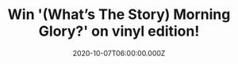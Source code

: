 ---
campaign-uuid: "c-1f256448-5f03-4bb4-a5fa-7f698b54e6fb"
type: "Competition"
category: "Music"
date: "2020-10-07T06:00:00.000Z"
end-date: "2020-12-07T23:59:00.000Z"
disable-form: false
is_promoted: false
has_entry_page: true
title: "Win '(What’s The Story) Morning Glory?' on vinyl edition!"
competition-description: "<p>We have on our hands the best-selling album of the 1990’\
  s and currently the UK’s fifth best-selling album of all time: '(What’s The Story)\
  \ Morning Glory?'. In order to celebrate the 25th anniversary of Oasis album, we\
  \ are giving away one copy of the record on vinyl edition to one lucky NME AAA member\
  \ to win.</p>\n<p>Want it? Click below for a chance to win and add it to your collection\
  \ now.</p>\n"
hero-header: "Win '(What’s The Story) Morning Glory?' on vinyl edition!"
terms-confirmation: "N/A"
banner-img: "https://assets.expresslyapp.com/asset-ce09e685-e005-47ba-8ab5-5df6f20d644d.jpg"
logo-left-href: "aaa.nme.com"
logo-left-image: "https://assets.expresslyapp.com/asset-d79845e0-af90-4dab-b33b-8316a4a6487b.jpg"
logo-left-title: "NME AAA"
bg-image-hero: "https://assets.expresslyapp.com/asset-4614385a-5b36-480f-845d-0abfbb810e84.jpg"
bg-image-first: "https://assets.expresslyapp.com/asset-17e5b1ba-ab54-4a64-83b3-14517be76d16.jpg"
section1-content: "<p>'(What’s The Story) Morning Glory?' is Oasis's biggest-selling\
  \ album with 22 million copies sold worldwide. It was recorded between May and June\
  \ 1995 in Rockfield Studios, Monmouthshire, with Owen Morris and Noel Gallagher\
  \ producing. Released on October 2nd 1995 it spent 10 weeks at No.1, is the 5th\
  \ biggest-selling album in UK chart history and became the band's breakthrough album\
  \ in the US where it sold 4 million copies.</p>\n<p>Click below for a chance to\
  \ win.</p>\n"
entry-title: "Win '(What’s The Story) Morning Glory?' on vinyl edition!"
entry-content: "<p>Enter the draw to win '(What’s The Story) Morning Glory?' on vinyl\
  \ edition by completing the form below before 23:59 on the 7th of December  2020.</p>\n"
has-winner: false
prize-description: "'(What’s The Story) Morning Glory?' on vinyl edition!"
special-conditions: "Multiple entries are allowed up to one every day."
country-restrictions:
- "GB"
---